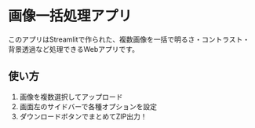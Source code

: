 # 画像一括処理アプリ

このアプリはStreamlitで作られた、複数画像を一括で明るさ・コントラスト・背景透過など処理できるWebアプリです。

## 使い方

1. 画像を複数選択してアップロード
2. 画面左のサイドバーで各種オプションを設定
3. ダウンロードボタンでまとめてZIP出力！
